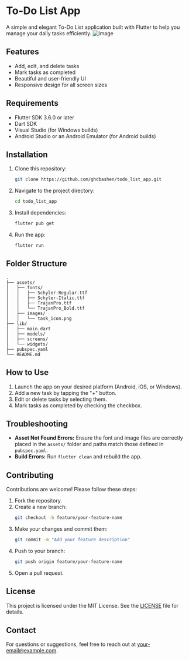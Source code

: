 # To-Do List App

A simple and elegant To-Do List application built with Flutter to help you manage your daily tasks efficiently.
![image](https://github.com/user-attachments/assets/f3489d04-f673-4940-80fa-e34da8bfd832)


## Features

- Add, edit, and delete tasks
- Mark tasks as completed
- Beautiful and user-friendly UI
- Responsive design for all screen sizes

## Requirements

- Flutter SDK 3.6.0 or later
- Dart SDK
- Visual Studio (for Windows builds)
- Android Studio or an Android Emulator (for Android builds)

## Installation

1. Clone this repository:
   ```bash
   git clone https://github.com/ghdbashen/todo_list_app.git
   ```

2. Navigate to the project directory:
   ```bash
   cd todo_list_app
   ```

3. Install dependencies:
   ```bash
   flutter pub get
   ```

4. Run the app:
   ```bash
   flutter run
   ```

## Folder Structure

```plaintext
.
├── assets/
│   ├── fonts/
│   │   ├── Schyler-Regular.ttf
│   │   ├── Schyler-Italic.ttf
│   │   ├── TrajanPro.ttf
│   │   └── TrajanPro_Bold.ttf
│   ├── images/
│   │   └── task_icon.png
├── lib/
│   ├── main.dart
│   ├── models/
│   ├── screens/
│   └── widgets/
├── pubspec.yaml
└── README.md
```

## How to Use

1. Launch the app on your desired platform (Android, iOS, or Windows).
2. Add a new task by tapping the "+" button.
3. Edit or delete tasks by selecting them.
4. Mark tasks as completed by checking the checkbox.

## Troubleshooting

- **Asset Not Found Errors:** Ensure the font and image files are correctly placed in the `assets/` folder and paths match those defined in `pubspec.yaml`.
- **Build Errors:** Run `flutter clean` and rebuild the app.

## Contributing

Contributions are welcome! Please follow these steps:

1. Fork the repository.
2. Create a new branch:
   ```bash
   git checkout -b feature/your-feature-name
   ```
3. Make your changes and commit them:
   ```bash
   git commit -m "Add your feature description"
   ```
4. Push to your branch:
   ```bash
   git push origin feature/your-feature-name
   ```
5. Open a pull request.

## License

This project is licensed under the MIT License. See the [LICENSE](LICENSE) file for details.

## Contact

For questions or suggestions, feel free to reach out at your-email@example.com.
